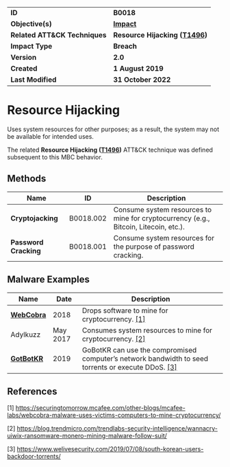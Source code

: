 <table>
<tr>
<td><b>ID</b></td>
<td><b>B0018</b></td>
</tr>
<tr>
<td><b>Objective(s)</b></td>
<td><b><a href="../impact">Impact</a></b></td>
</tr>
<tr>
<td><b>Related ATT&CK Techniques</b></td>
<td><b>Resource Hijacking (<a href="https://attack.mitre.org/techniques/T1496/">T1496</a>)</b></td>
</tr>
<tr>
<td><b>Impact Type</b></td>
<td><b>Breach</b></td>
</tr>
<tr>
<td><b>Version</b></td>
<td><b>2.0</b></td>
</tr>
<tr>
<td><b>Created</b></td>
<td><b>1 August 2019</b></td>
</tr>
<tr>
<td><b>Last Modified</b></td>
<td><b>31 October 2022</b></td>
</tr>
</table>


Resource Hijacking
==================
Uses system resources for other purposes; as a result, the system may not be available for intended uses.

The related **Resource Hijacking ([T1496](https://attack.mitre.org/techniques/T1496/))** ATT&CK technique was defined subsequent to this MBC behavior.

Methods
-------
|Name|ID|Description|
|---|---|---|
|**Cryptojacking**|B0018.002|Consume system resources to mine for cryptocurrency (e.g., Bitcoin, Litecoin, etc.).|
|**Password Cracking**|B0018.001|Consume system resources for the purpose of password cracking.|

Malware Examples
----------------
|Name|Date|Description|
|---|---|---|
|[**WebCobra**](../xample-malware/webcobra.md)|2018|Drops software to mine for cryptocurrency. [[1]](#1)|
|Adylkuzz|May 2017|Consumes system resources to mine for cryptocurrency. [[2]](#2)|
|[**GotBotKR**](../xample-malware/gobotkr.md)|2019|GoBotKR can use the compromised computer’s network bandwidth to seed torrents or execute DDoS. [[3]](#3)|

References
----------
<a name="1">[1]</a> https://securingtomorrow.mcafee.com/other-blogs/mcafee-labs/webcobra-malware-uses-victims-computers-to-mine-cryptocurrency/

<a name="2">[2]</a> https://blog.trendmicro.com/trendlabs-security-intelligence/wannacry-uiwix-ransomware-monero-mining-malware-follow-suit/

<a name="3">[3]</a> https://www.welivesecurity.com/2019/07/08/south-korean-users-backdoor-torrents/
